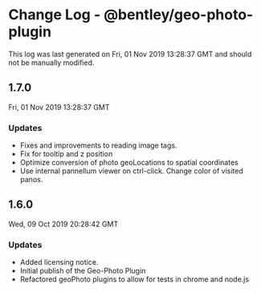 # Change Log - @bentley/geo-photo-plugin

This log was last generated on Fri, 01 Nov 2019 13:28:37 GMT and should not be manually modified.

## 1.7.0
Fri, 01 Nov 2019 13:28:37 GMT

### Updates

- Fixes and improvements to reading image tags. 
- Fix for tooltip and z position
- Optimize conversion of photo geoLocations to spatial coordinates
- Use internal pannellum viewer on ctrl-click. Change color of visited panos.

## 1.6.0
Wed, 09 Oct 2019 20:28:42 GMT

### Updates

- Added licensing notice. 
- Initial publish of the Geo-Photo Plugin
- Refactored geoPhoto plugins to allow for tests in chrome and node.js

